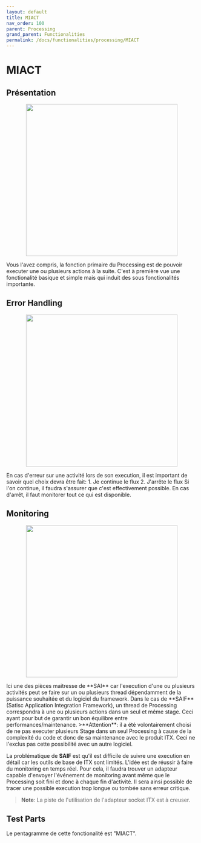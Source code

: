 ```yaml
---
layout: default
title: MIACT
nav_order: 100
parent: Processing
grand_parent: Functionalities
permalink: /docs/functionalities/processing/MIACT
---
```



# MIACT

## Présentation

<p align="center"><img src="../../../assets/img/functions/Functions-Processing-1.png" width="400"></p>

Vous l'avez compris, la fonction primaire du Processing est de pouvoir executer une ou plusieurs actions à la suite.
C'est à première vue une fonctionalité basique et simple mais qui induit des sous fonctionalités importante.

## Error Handling

<p align="center"><img src="../../../assets/img/functions/Functions-Processing-1-ErrorHandling.png" width="400"></p>
En cas d'erreur sur une activité lors de son execution, il est important de savoir quel choix devra être fait:
1. Je continue le flux
2. J'arrête le flux
Si l'on continue, il faudra s'assurer que c'est effectivement possible.
En cas d'arrêt, il faut monitorer tout ce qui est disponible.

## Monitoring

<p align="center"><img src="../../../assets/img/functions/Functions-Processing-1-Monitoring.png" width="400"></p>
Ici une des pièces maitresse de **SAI** car l'execution d'une ou plusieurs activités peut se faire sur un ou plusieurs thread dépendamment de la puissance souhaitée et du logiciel du framework.
Dans le cas de **SAIF** (Satisc Application Integration Framework), un thread de Processing correspondra à une ou plusieurs actions dans un seul et même stage. Ceci ayant pour but de garantir un bon équilibre entre performances/maintenance.
>**Attention**: il a été volontairement choisi de ne pas executer plusieurs Stage dans un seul Processing à cause de la complexité du code et donc de sa maintenance avec le produit ITX. Ceci ne l'exclus pas cette possibilité avec un autre logiciel.

La problématique de **SAIF** est qu'il est difficile de suivre une execution en détail car les outils de base de ITX sont limités. L'idée est de réussir à faire du monitoring en temps réel.
Pour cela, il faudra trouver un adapteur capable d'envoyer l'événement de monitoring avant même que le Processing soit fini et donc à chaque fin d'activité.
Il sera ainsi possible de tracer une possible execution trop longue ou tombée sans erreur critique.
>**Note**: La piste de l'utilisation de l'adapteur socket ITX est à creuser.


## Test Parts

Le pentagramme de cette fonctionalité est "MIACT".
